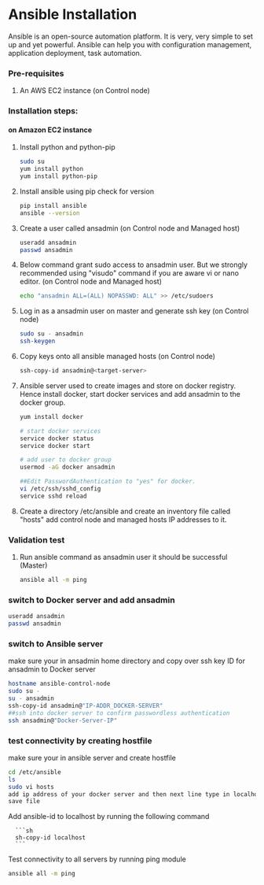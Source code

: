# Ansible Installation

Ansible is an open-source automation platform. It is very, very simple to set up and yet powerful. Ansible can help you with configuration management, application deployment, task automation.

### Pre-requisites

1. An AWS EC2 instance (on Control node)

### Installation steps:
#### on Amazon EC2 instance

1. Install python and python-pip
   ```sh
   sudo su
   yum install python
   yum install python-pip
   ```
1. Install ansible using pip check for version
    ```sh
    pip install ansible
   ansible --version
   ```
   
1. Create a user called ansadmin (on Control node and Managed host)  
   ```sh
   useradd ansadmin
   passwd ansadmin
   ```
1. Below command grant sudo access to ansadmin user. But we strongly recommended using "visudo" command if you are aware vi or nano editor.  (on Control node and Managed host)
   ```sh
   echo "ansadmin ALL=(ALL) NOPASSWD: ALL" >> /etc/sudoers
   ```
   
1. Log in as a ansadmin user on master and generate ssh key (on Control node)
   ```sh 
   sudo su - ansadmin
   ssh-keygen
   ```
1. Copy keys onto all ansible managed hosts (on Control node)
   ```sh 
   ssh-copy-id ansadmin@<target-server>
   ```

1. Ansible server used to create images and store on docker registry. Hence install docker, start docker services and add ansadmin to the docker group. 
   ```sh
   yum install docker
   
   # start docker services 
   service docker status
   service docker start 
   
   # add user to docker group 
   usermod -aG docker ansadmin
   
   ##Edit PasswordAuthentication to "yes" for docker.
   vi /etc/ssh/sshd_config
   service sshd reload

   ```
   
1. Create a directory /etc/ansible and create an inventory file called "hosts" add control node and managed hosts IP addresses to it. 


### Validation test

   
1. Run ansible command as ansadmin user it should be successful (Master)
   ```sh 
   ansible all -m ping
   ```
### switch to Docker server and add ansadmin

   ```sh
   useradd ansadmin
   passwd ansadmin
   ```
### switch to Ansible server
make sure your in ansadmin home directory and copy over ssh key ID for ansadmin to Docker server 
   ```sh
   hostname ansible-control-node
   sudo su -
   su - ansadmin
   ssh-copy-id ansadmin@"IP-ADDR_DOCKER-SERVER"
   ##ssh into docker server to confirm passwordless authentication
   ssh ansadmin@"Docker-Server-IP"
   ```

### test connectivity by creating hostfile
make sure your in ansible server and create hostfile
   ```sh
   cd /etc/ansible
   ls
   sudo vi hosts
   add ip address of your docker server and then next line type in localhost
   save file
   ```
Add ansible-id to localhost by running the following command

      ```sh
      sh-copy-id localhost
      ```

Test connectivity to all servers by running ping module
   ```sh
   ansible all -m ping
   ```

   
   






